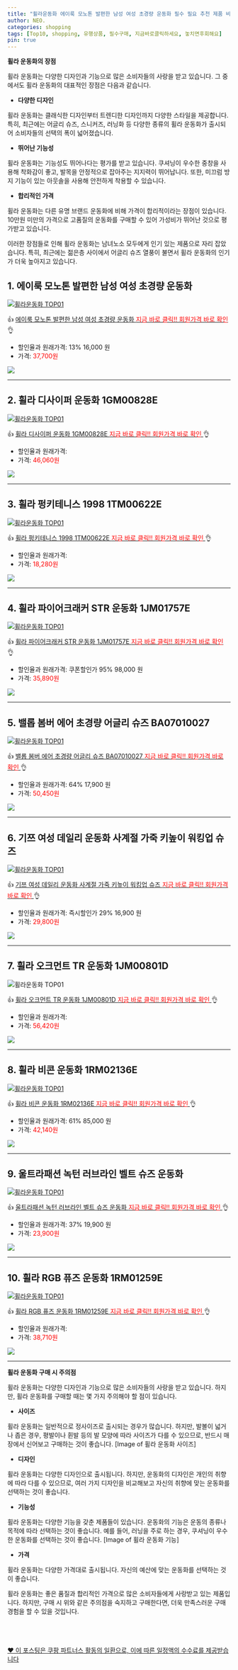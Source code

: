 ```yaml
---
title: "휠라운동화 에이룩 모노톤 발편한 남성 여성 초경량 운동화 필수 필요 추천 제품 비교 최저 가격 비교 장점 구매 후기 구매평"
author: NEO.
categories: shopping
tags: [Top10, shopping, 유행상품, 필수구매, 지금바로클릭하세요, 놓치면후회해요]
pin: true
---
```

**휠라 운동화의 장점**

휠라 운동화는 다양한 디자인과 기능으로 많은 소비자들의 사랑을 받고 있습니다. 그 중에서도 휠라 운동화의 대표적인 장점은 다음과 같습니다.

* **다양한 디자인**

휠라 운동화는 클래식한 디자인부터 트렌디한 디자인까지 다양한 스타일을 제공합니다. 특히, 최근에는 어글리 슈즈, 스니커즈, 러닝화 등 다양한 종류의 휠라 운동화가 출시되어 소비자들의 선택의 폭이 넓어졌습니다.

* **뛰어난 기능성**

휠라 운동화는 기능성도 뛰어나다는 평가를 받고 있습니다. 쿠셔닝이 우수한 중창을 사용해 착화감이 좋고, 발목을 안정적으로 잡아주는 지지력이 뛰어납니다. 또한, 미끄럼 방지 기능이 있는 아웃솔을 사용해 안전하게 착용할 수 있습니다.

* **합리적인 가격**

휠라 운동화는 다른 유명 브랜드 운동화에 비해 가격이 합리적이라는 장점이 있습니다. 10만원 미만의 가격으로 고품질의 운동화를 구매할 수 있어 가성비가 뛰어난 것으로 평가받고 있습니다.

이러한 장점들로 인해 휠라 운동화는 남녀노소 모두에게 인기 있는 제품으로 자리 잡았습니다. 특히, 최근에는 젊은층 사이에서 어글리 슈즈 열풍이 불면서 휠라 운동화의 인기가 더욱 높아지고 있습니다.

   

## 1. 에이룩 모노톤 발편한 남성 여성 초경량 운동화

[![휠라운동화 TOP01](https://thumbnail6.coupangcdn.com/thumbnails/remote/490x490ex/image/retail/images/7182952298611202-f4368f0f-ee04-4265-9340-f2da70d28be6.jpg)](https://link.coupang.com/re/AFFSDP?lptag=AF3617701&subid=GithubCoopas&pageKey=6654450152&traceid=V0-153&itemId=15257547371&vendorItemId=82478188132)


👍 [에이룩 모노톤 발편한 남성 여성 초경량 운동화 <font color=red> 지금 바로 클릭!! 회원가격 바로 확인 </font> ](https://link.coupang.com/re/AFFSDP?lptag=AF3617701&subid=GithubCoopas&pageKey=6654450152&traceid=V0-153&itemId=15257547371&vendorItemId=82478188132) 👌 


- 할인율과 원래가격: 13%  16,000   원
- 가격: <span style='color:red'>37,700원</span>

[![](/discount_price.png)](https://link.coupang.com/re/AFFSDP?lptag=AF3617701&subid=GithubCoopas&pageKey=6654450152&traceid=V0-153&itemId=15257547371&vendorItemId=82478188132)

---


   

## 2. 휠라 디사이퍼 운동화 1GM00828E

[![휠라운동화 TOP01](https://thumbnail8.coupangcdn.com/thumbnails/remote/490x490ex/image/retail/images/1666146087157842-996b005b-11fb-4203-b7f9-188853fee0dc.jpg)](https://link.coupang.com/re/AFFSDP?lptag=AF3617701&subid=GithubCoopas&pageKey=6329223903&traceid=V0-153&itemId=13251691085&vendorItemId=80509557736)


👍 [휠라 디사이퍼 운동화 1GM00828E <font color=red> 지금 바로 클릭!! 회원가격 바로 확인 </font> ](https://link.coupang.com/re/AFFSDP?lptag=AF3617701&subid=GithubCoopas&pageKey=6329223903&traceid=V0-153&itemId=13251691085&vendorItemId=80509557736) 👌 


- 할인율과 원래가격: 
- 가격: <span style='color:red'>46,060원</span>

[![](/discount_price.png)](https://link.coupang.com/re/AFFSDP?lptag=AF3617701&subid=GithubCoopas&pageKey=6329223903&traceid=V0-153&itemId=13251691085&vendorItemId=80509557736)

---


   

## 3. 휠라 펑키테니스 1998 1TM00622E

[![휠라운동화 TOP01](https://thumbnail6.coupangcdn.com/thumbnails/remote/490x490ex/image/rs_quotation_api/pro4nxti/81bc62bb532b4e2da8c77590dcc1d23f.jpg)](https://link.coupang.com/re/AFFSDP?lptag=AF3617701&subid=GithubCoopas&pageKey=6331037089&traceid=V0-153&itemId=13065433162&vendorItemId=80327982052)


👍 [휠라 펑키테니스 1998 1TM00622E <font color=red> 지금 바로 클릭!! 회원가격 바로 확인 </font> ](https://link.coupang.com/re/AFFSDP?lptag=AF3617701&subid=GithubCoopas&pageKey=6331037089&traceid=V0-153&itemId=13065433162&vendorItemId=80327982052) 👌 


- 할인율과 원래가격: 
- 가격: <span style='color:red'>18,280원</span>

[![](/discount_price.png)](https://link.coupang.com/re/AFFSDP?lptag=AF3617701&subid=GithubCoopas&pageKey=6331037089&traceid=V0-153&itemId=13065433162&vendorItemId=80327982052)

---


   

## 4. 휠라 파이어크래커 STR 운동화 1JM01757E

[![휠라운동화 TOP01](https://thumbnail7.coupangcdn.com/thumbnails/remote/490x490ex/image/retail/images/2805956329878271-c8b1bf89-ab4b-4aca-a2fa-88042a923ccf.jpg)](https://link.coupang.com/re/AFFSDP?lptag=AF3617701&subid=GithubCoopas&pageKey=6427583265&traceid=V0-153&itemId=13856600859&vendorItemId=81106598396)


👍 [휠라 파이어크래커 STR 운동화 1JM01757E <font color=red> 지금 바로 클릭!! 회원가격 바로 확인 </font> ](https://link.coupang.com/re/AFFSDP?lptag=AF3617701&subid=GithubCoopas&pageKey=6427583265&traceid=V0-153&itemId=13856600859&vendorItemId=81106598396) 👌 


- 할인율과 원래가격: 쿠폰할인가 95%  98,000   원
- 가격: <span style='color:red'>35,890원</span>

[![](/discount_price.png)](https://link.coupang.com/re/AFFSDP?lptag=AF3617701&subid=GithubCoopas&pageKey=6427583265&traceid=V0-153&itemId=13856600859&vendorItemId=81106598396)

---


   

## 5. 밸롭 봄버 에어 초경량 어글리 슈즈 BA07010027

[![휠라운동화 TOP01](https://thumbnail8.coupangcdn.com/thumbnails/remote/490x490ex/image/retail/images/1740803211770172-171bd7e1-105c-4011-ae9a-19fc5e88be68.jpg)](https://link.coupang.com/re/AFFSDP?lptag=AF3617701&subid=GithubCoopas&pageKey=1987806335&traceid=V0-153&itemId=3382110567&vendorItemId=71368762823)


👍 [밸롭 봄버 에어 초경량 어글리 슈즈 BA07010027 <font color=red> 지금 바로 클릭!! 회원가격 바로 확인 </font> ](https://link.coupang.com/re/AFFSDP?lptag=AF3617701&subid=GithubCoopas&pageKey=1987806335&traceid=V0-153&itemId=3382110567&vendorItemId=71368762823) 👌 


- 할인율과 원래가격: 64%  17,900   원
- 가격: <span style='color:red'>50,450원</span>

[![](/discount_price.png)](https://link.coupang.com/re/AFFSDP?lptag=AF3617701&subid=GithubCoopas&pageKey=1987806335&traceid=V0-153&itemId=3382110567&vendorItemId=71368762823)

---


   

## 6. 기쯔 여성 데일리 운동화 사계절 가죽 키높이 워킹업 슈즈

[![휠라운동화 TOP01](https://thumbnail10.coupangcdn.com/thumbnails/remote/490x490ex/image/vendor_inventory/80b9/ba35601776a938cb98e11d169bad868f49e5ca73ade4035cafd31a8210ef.jpg)](https://link.coupang.com/re/AFFSDP?lptag=AF3617701&subid=GithubCoopas&pageKey=7557799707&traceid=V0-153&itemId=19904921341&vendorItemId=87004952697)


👍 [기쯔 여성 데일리 운동화 사계절 가죽 키높이 워킹업 슈즈 <font color=red> 지금 바로 클릭!! 회원가격 바로 확인 </font> ](https://link.coupang.com/re/AFFSDP?lptag=AF3617701&subid=GithubCoopas&pageKey=7557799707&traceid=V0-153&itemId=19904921341&vendorItemId=87004952697) 👌 


- 할인율과 원래가격: 즉시할인가 29%  16,900   원
- 가격: <span style='color:red'>29,800원</span>

[![](/discount_price.png)](https://link.coupang.com/re/AFFSDP?lptag=AF3617701&subid=GithubCoopas&pageKey=7557799707&traceid=V0-153&itemId=19904921341&vendorItemId=87004952697)

---


   

## 7. 휠라 오크먼트 TR 운동화 1JM00801D

![휠라운동화 TOP01](https://thumbnail7.coupangcdn.com/thumbnails/remote/490x490ex/image/retail/images/2812499353722484-3172662b-4199-44fe-b38d-8e38efda975a.JPG)


👍 [휠라 오크먼트 TR 운동화 1JM00801D <font color=red> 지금 바로 클릭!! 회원가격 바로 확인 </font> ](https://link.coupang.com/re/AFFSDP?lptag=AF3617701&subid=GithubCoopas&pageKey=1343373066&traceid=V0-153&itemId=13235783372&vendorItemId=80493846541) 👌 


- 할인율과 원래가격: 
- 가격: <span style='color:red'>56,420원</span>

[![](/discount_price.png)](https://link.coupang.com/re/AFFSDP?lptag=AF3617701&subid=GithubCoopas&pageKey=1343373066&traceid=V0-153&itemId=13235783372&vendorItemId=80493846541)

---


   

## 8. 휠라 비콘 운동화 1RM02136E

[![휠라운동화 TOP01](https://thumbnail10.coupangcdn.com/thumbnails/remote/490x490ex/image/retail/images/2804418318371371-2ef7409b-e6e1-4311-8191-9f90dc063380.jpg)](https://link.coupang.com/re/AFFSDP?lptag=AF3617701&subid=GithubCoopas&pageKey=6427582527&traceid=V0-153&itemId=13856597381&vendorItemId=81106594662)


👍 [휠라 비콘 운동화 1RM02136E <font color=red> 지금 바로 클릭!! 회원가격 바로 확인 </font> ](https://link.coupang.com/re/AFFSDP?lptag=AF3617701&subid=GithubCoopas&pageKey=6427582527&traceid=V0-153&itemId=13856597381&vendorItemId=81106594662) 👌 


- 할인율과 원래가격: 61%  85,000   원
- 가격: <span style='color:red'>42,140원</span>

[![](/discount_price.png)](https://link.coupang.com/re/AFFSDP?lptag=AF3617701&subid=GithubCoopas&pageKey=6427582527&traceid=V0-153&itemId=13856597381&vendorItemId=81106594662)

---


   

## 9. 울트라패션 녹턴 러브라인 벨트 슈즈 운동화

[![휠라운동화 TOP01](https://thumbnail7.coupangcdn.com/thumbnails/remote/490x490ex/image/rs_quotation_api/cqy7faog/42580e9346094346b686cec231f564b3.jpg)](https://link.coupang.com/re/AFFSDP?lptag=AF3617701&subid=GithubCoopas&pageKey=6123837862&traceid=V0-153&itemId=11627017540&vendorItemId=78901636243)


👍 [울트라패션 녹턴 러브라인 벨트 슈즈 운동화 <font color=red> 지금 바로 클릭!! 회원가격 바로 확인 </font> ](https://link.coupang.com/re/AFFSDP?lptag=AF3617701&subid=GithubCoopas&pageKey=6123837862&traceid=V0-153&itemId=11627017540&vendorItemId=78901636243) 👌 


- 할인율과 원래가격: 37%  19,900   원
- 가격: <span style='color:red'>23,900원</span>

[![](/discount_price.png)](https://link.coupang.com/re/AFFSDP?lptag=AF3617701&subid=GithubCoopas&pageKey=6123837862&traceid=V0-153&itemId=11627017540&vendorItemId=78901636243)

---


   

## 10. 휠라 RGB 퓨즈 운동화 1RM01259E

[![휠라운동화 TOP01](https://thumbnail9.coupangcdn.com/thumbnails/remote/490x490ex/image/rs_quotation_api/czkiwvhi/33193feed28e474886df9a8fd6d9bf14.jpg)](https://link.coupang.com/re/AFFSDP?lptag=AF3617701&subid=GithubCoopas&pageKey=6329093451&traceid=V0-153&itemId=13238876719&vendorItemId=80496914704)


👍 [휠라 RGB 퓨즈 운동화 1RM01259E <font color=red> 지금 바로 클릭!! 회원가격 바로 확인 </font> ](https://link.coupang.com/re/AFFSDP?lptag=AF3617701&subid=GithubCoopas&pageKey=6329093451&traceid=V0-153&itemId=13238876719&vendorItemId=80496914704) 👌 


- 할인율과 원래가격: 
- 가격: <span style='color:red'>38,710원</span>

[![](/discount_price.png)](https://link.coupang.com/re/AFFSDP?lptag=AF3617701&subid=GithubCoopas&pageKey=6329093451&traceid=V0-153&itemId=13238876719&vendorItemId=80496914704)

---
**휠라 운동화 구매 시 주의점**

휠라 운동화는 다양한 디자인과 기능으로 많은 소비자들의 사랑을 받고 있습니다. 하지만, 휠라 운동화를 구매할 때는 몇 가지 주의해야 할 점이 있습니다.

* **사이즈**

휠라 운동화는 일반적으로 정사이즈로 출시되는 경우가 많습니다. 하지만, 발볼이 넓거나 좁은 경우, 평발이나 휜발 등의 발 모양에 따라 사이즈가 다를 수 있으므로, 반드시 매장에서 신어보고 구매하는 것이 좋습니다.
[Image of 휠라 운동화 사이즈]

* **디자인**

휠라 운동화는 다양한 디자인으로 출시됩니다. 하지만, 운동화의 디자인은 개인의 취향에 따라 다를 수 있으므로, 여러 가지 디자인을 비교해보고 자신의 취향에 맞는 운동화를 선택하는 것이 좋습니다.

* **기능성**

휠라 운동화는 다양한 기능을 갖춘 제품들이 있습니다. 운동화의 기능은 운동의 종류나 목적에 따라 선택하는 것이 좋습니다. 예를 들어, 러닝을 주로 하는 경우, 쿠셔닝이 우수한 운동화를 선택하는 것이 좋습니다.
[Image of 휠라 운동화 기능]

* **가격**

휠라 운동화는 다양한 가격대로 출시됩니다. 자신의 예산에 맞는 운동화를 선택하는 것이 좋습니다.

휠라 운동화는 좋은 품질과 합리적인 가격으로 많은 소비자들에게 사랑받고 있는 제품입니다. 하지만, 구매 시 위와 같은 주의점을 숙지하고 구매한다면, 더욱 만족스러운 구매 경험을 할 수 있을 것입니다.<br><br><br><br><br> [ ❤  이 포스팅은 쿠팡 파트너스 활동의 일환으로, 이에 따른 일정액의 수수료를 제공받습니다](https://link.coupang.com/a/bcEFyh)
